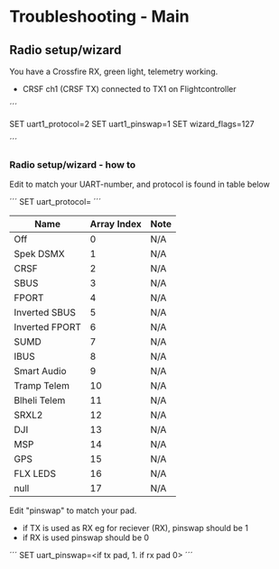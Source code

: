 # Troubleshooting - Main



## Radio setup/wizard

You have a Crossfire RX, green light, telemetry working.
 - CRSF ch1 (CRSF TX) connected to TX1 on Flightcontroller  

´´´

SET uart1_protocol=2
SET uart1_pinswap=1
SET wizard_flags=127

´´´

### Radio setup/wizard - how to

Edit to match your UART-number, and protocol is found in table below

´´´
SET uart<number>_protocol=<Array Index>
´´´

Name | Array Index | Note
----- | ----- | -----
Off | 0 | N/A
Spek DSMX | 1 | N/A
CRSF | 2 | N/A
SBUS | 3 | N/A
FPORT | 4 | N/A
Inverted SBUS | 5 | N/A
Inverted FPORT | 6 | N/A
SUMD | 7 | N/A
IBUS | 8 | N/A
Smart Audio | 9 | N/A
Tramp Telem | 10 | N/A
Blheli Telem | 11 | N/A
SRXL2 | 12 | N/A
DJI | 13 | N/A
MSP | 14 | N/A
GPS | 15 | N/A
FLX LEDS | 16 | N/A
null | 17 | N/A


Edit "pinswap" to match your pad.
- if TX is used as RX eg for reciever (RX), pinswap should be 1
- if RX is used pinswap should be 0

´´´
SET uart<number>_pinswap=<if tx pad, 1. if rx pad 0>
´´´

